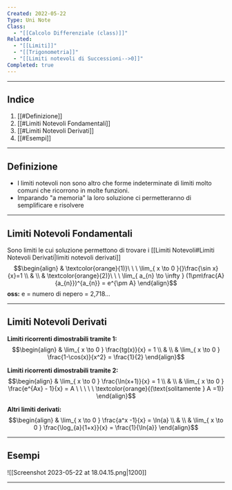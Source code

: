 ```yaml
---
Created: 2022-05-22
Type: Uni Note
Class:
  - "[[Calcolo Differenziale (class)]]"
Related:
  - "[[Limiti]]"
  - "[[Trigonometria]]"
  - "[[Limiti notevoli di Successioni-->0]]"
Completed: true
---
```

---
## Indice
1. [[#Definizione]]
2. [[#Limiti Notevoli Fondamentali]]
3. [[#Limiti Notevoli Derivati]]
4. [[#Esempi]]

---
## Definizione
- I limiti notevoli non sono altro che forme indeterminate di limiti molto comuni che ricorrono in molte funzioni.
- Imparando "a memoria" la loro soluzione ci permetteranno di semplificare e risolvere 

---
## Limiti Notevoli Fondamentali 
Sono limiti le cui soluzione permettono di trovare i [[Limiti Notevoli#Limiti Notevoli Derivati|limiti notevoli derivati]]
$$\begin{align}
& \textcolor{orange}{1)}\ \ \ \lim_{ x \to 0 }{}\frac{\sin x}{x}=1  \\
&  \\
& \textcolor{orange}{2)}\ \ \ \lim_{ a_{n} \to \infty } (1\pm\frac{A}{a_{n}})^{a_{n}} = e^{\pm A}
\end{align}$$
**oss:** e = numero di nepero = 2,718...

---
## Limiti Notevoli Derivati
**Limiti ricorrenti dimostrabili tramite 1:**
$$\begin{align}
& \lim_{ x \to 0 } \frac{tg(x)}{x} = 1 \\
&  \\
& \lim_{ x \to 0 } \frac{1-\cos(x)}{x^2} = \frac{1}{2} 
\end{align}$$

**Limiti ricorrenti dimostrabili tramite 2:**
$$\begin{align}
& \lim_{ x \to 0 } \frac{\ln(x+1)}{x} = 1 \\
&  \\
& \lim_{ x \to 0 } \frac{e^{Ax} - 1}{x} = A \ \ \ \ \ \textcolor{orange}{(\text{solitamente } A =1)}
\end{align}$$

**Altri limiti derivati:**
$$\begin{align}
& \lim_{ x \to 0 } \frac{a^x -1}{x} = \ln{a} \\
&  \\
& \lim_{ x \to 0 } \frac{\log_{a}{1+x}}{x} = \frac{1}{\ln{a}} 
\end{align}$$

---
## Esempi
![[Screenshot 2023-05-22 at 18.04.15.png|1200]]

--- 